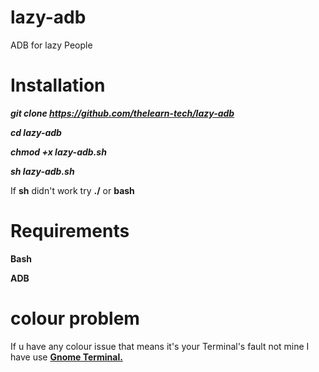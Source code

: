 # lazy-adb
ADB for lazy People

# Installation

***git clone https://github.com/thelearn-tech/lazy-adb***

***cd lazy-adb***

***chmod +x lazy-adb.sh***

***sh lazy-adb.sh***

If **sh** didn't work  try **./** or **bash**

# Requirements

**Bash**

**ADB**

# colour problem

If u have any colour issue that means it's your
Terminal's fault not mine I have use [**Gnome Terminal.**](https://help.gnome.org/users/gnome-terminal/stable/)
